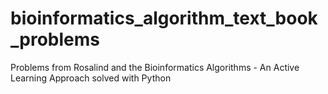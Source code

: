 # bioinformatics_algorithm_text_book_problems

Problems from Rosalind and the Bioinformatics Algorithms - An Active Learning Approach solved with Python
